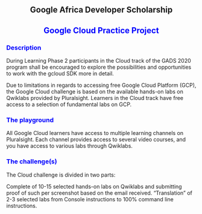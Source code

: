  ## <center>Google Africa Developer Scholarship</center>
## <center style="color: blue">Google Cloud Practice Project<center>
    
<h3 style="color: blue">Description</h3>



During Learning Phase 2 participants in the Cloud track of the GADS 2020 program shall be encouraged to explore the possibilities and opportunities to work with the gcloud SDK more in detail.

Due to limitations in regards to accessing free Google Cloud Platform (GCP), the Google Cloud challenge is based on the available hands-on labs on Qwiklabs provided by Pluralsight. Learners in the Cloud track have free access to a selection of fundamental labs on GCP.

<h3 style="color: blue">The playground</h3>

All Google Cloud learners have access to multiple learning channels on Pluralsight. Each channel provides access to several video courses, and you have access to various labs through Qwiklabs. 


<h3 style="color: blue">The challenge(s)</h3>

The Cloud challenge is divided in two parts:

Complete of 10-15 selected hands-on labs on Qwiklabs and submitting proof of such per screenshot based on the email received.
“Translation” of 2-3 selected labs from Console instructions to 100% command line instructions.